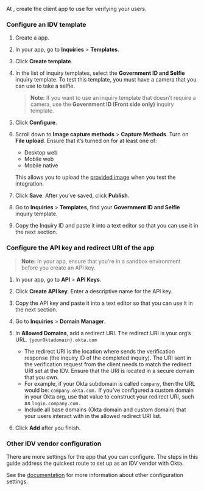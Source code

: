 At [<StackSnippet snippet="idp" inline />](https://withpersona.com/), create the client app to use for verifying your users.

### Configure an IDV template

1. Create a <StackSnippet snippet="idp" inline /> app.

1. In your <StackSnippet snippet="idp" inline /> app, go to **Inquiries** > **Templates**.

1. Click **Create template**.

1. In the list of inquiry templates, select the **Government ID and Selfie** inquiry template. To test this template, you must have a camera that you can use to take a selfie.

   > **Note:** If you want to use an inquiry template that doesn’t require a camera, use the **Government ID (Front side only)** inquiry template.

1. Click **Configure**.

1. Scroll down to **Image capture methods** > **Capture Methods**. Turn on **File upload**. Ensure that it’s turned on for at least one of:

   * Desktop web
   * Mobile web
   * Mobile native

   This allows you to upload the [provided image](#test-image) when you test the integration.

1. Click **Save**. After you’ve saved, click **Publish**.

1. Go to **Inquiries** > **Templates**, find your **Government ID and Selfie** inquiry template.

1. Copy the Inquiry ID and paste it into a text editor so that you can use it in the next section.

### Configure the API key and redirect URI of the <StackSnippet snippet="idp" inline /> app

> **Note:** In your <StackSnippet snippet="idp" inline /> app, ensure that you're in a sandbox environment before you create an API key.

1. In your <StackSnippet snippet="idp" inline /> app, go to **API** > **API Keys**.

1. Click **Create API key**. Enter a descriptive name for the API key.

1. Copy the API key and paste it into a text editor so that you can use it in the next section.

1. Go to **Inquiries** > **Domain Manager**.

1. In **Allowed Domains**, add a redirect URI. The redirect URI is your org’s URL. `{yourOktadomain}.okta.com`

   * The redirect URI is the location where <StackSnippet snippet="idp" inline /> sends the verification response (the inquiry ID of the completed inquiry). The URI sent in the verification request from the client needs to match the redirect URI set at the IDV. Ensure that the URI is located in a secure domain that you own.
   * For example, if your Okta subdomain is called `company`, then the URL would be: `company.okta.com.` If you’ve configured a custom domain in your Okta org, use that value to construct your redirect URI, such as `login.company.com.`
   * Include all base domains (Okta domain and custom domain) that your users interact with in the allowed redirect URI list.

1. Click **Add** after you finish.

### Other IDV vendor configuration

There are more settings for the <StackSnippet snippet="idp" inline /> app that you can configure. The steps in this guide address the quickest route to set up <StackSnippet snippet="idp" inline /> as an IDV vendor with Okta.

See the [<StackSnippet snippet="idp" inline /> documentation](https://docs.withpersona.com/docs/getting-started) for more information about other configuration settings.
